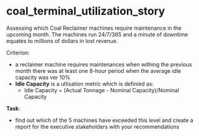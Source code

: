 # coal_terminal_utilization_story
Assessing which Coal Reclaimer machines require maintenance in the upcoming month.
The machines run 24/7/365 and a minute of downtime equates to millions of dollars in lost revenue.

Criterion:
  - a reclaimer machine requires maintenances when withing the previous month there was at least one 8-hour period when the average idle capacity was ver 10%
  - **Idle Capacity** is a utlisation metric which is definied as:
    * Idle Capacity = (Actual Tonnage - Nominal Capacity)/Nominal Capacity
 
**Task**: 
- find out which of the 5 machines have exceeded this level and create a report for the executive stakeholders with your recommendations
